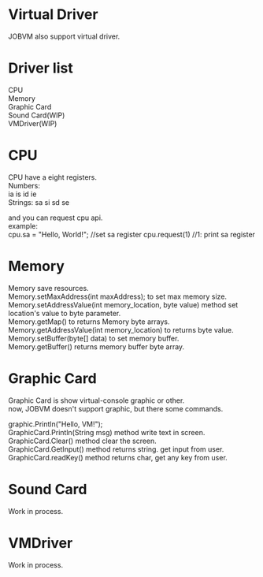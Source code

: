 # Virtual Driver
JOBVM also support virtual driver.
# Driver list

CPU<br>
Memory<br>
Graphic Card<br>
Sound Card(WIP)<br>
VMDriver(WIP)<br>

# CPU

CPU have a eight registers.<br>
Numbers:
<br>
ia
is
id
ie
<br>
Strings:
sa
si
sd
se

and you can request cpu api.<br>
example:<br>
cpu.sa = "Hello, World!"; //set sa register
cpu.request(1) //1: print sa register

# Memory
Memory save resources.
<br>
Memory.setMaxAddress(int maxAddress); to set max memory size.
<br>
Memory.setAddressValue(int memory_location, byte value) method set location's value to byte parameter.
<br>
Memory.getMap() to returns Memory byte arrays.
<br>
Memory.getAddressValue(int memory_location) to returns byte value.
<br>
Memory.setBuffer(byte[] data) to set memory buffer.
<br>
Memory.getBuffer() returns memory buffer byte array.
# Graphic Card
Graphic Card is show virtual-console graphic or other.<br>
now, JOBVM doesn't support graphic, but there some commands.<br>

graphic.Println("Hello, VM!");
<br>
GraphicCard.Println(String msg) method write text in screen.
<br>
GraphicCard.Clear() method clear the screen.
<br>
GraphicCard.GetInput() method returns string. get input from user.
<br>
GraphicCard.readKey() method returns char, get any key from user.

# Sound Card
Work in process.
# VMDriver
Work in process.
